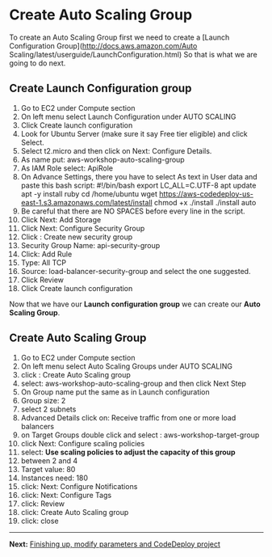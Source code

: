 # Create Auto Scaling Group

To create an Auto Scaling Group first we need to create a [Launch Configuration Group](http://docs.aws.amazon.com/Auto Scaling/latest/userguide/LaunchConfiguration.html)
So that is what we are going to do next.

## Create Launch Configuration group
1. Go to EC2 under Compute section
2. On left menu select Launch Configuration under AUTO SCALING
3. Click Create launch configuration
4. Look for Ubuntu Server (make sure it say Free tier eligible) and click Select.
5. Select t2.micro and then click on Next: Configure Details.
6. As name put: aws-workshop-auto-scaling-group
7. As IAM Role select: ApiRole
8. On Advance Settings, there you have to select As text in User data and paste this bash script:
    #!/bin/bash
    export LC_ALL=C.UTF-8
    apt update
    apt -y install ruby
    cd /home/ubuntu
    wget https://aws-codedeploy-us-east-1.s3.amazonaws.com/latest/install
    chmod +x ./install
    ./install auto
9. Be careful that there are NO SPACES before every line in the script.
10. Click Next: Add Storage
11. Click Next: Configure Security Group
12. Click : Create new security group
13. Security Group Name: api-security-group
14. Click: Add Rule
15. Type: All TCP
16. Source: load-balancer-security-group and select the one suggested.
17. Click Review
17. Click Create launch configuration

Now that we have our **Launch configuration group** we can create our **Auto Scaling Group**.

## Create Auto Scaling Group
1. Go to EC2 under Compute section
2. On left menu select Auto Scaling Groups under AUTO SCALING
3. click : Create Auto Scaling group
4. select: aws-workshop-auto-scaling-group and then click Next Step
5. On Group name put the same as in Launch configuration
6. Group size: 2
7. select 2 subnets
8. Advanced Details click on: Receive traffic from one or more load balancers
9. on Target Groups double click and select : aws-workshop-target-group
10. click Next: Configure scaling policies
11. select: **Use scaling policies to adjust the capacity of this group**
12. between 2 and 4
13. Target value: 80
14. Instances need: 180
15. click: Next: Configure Notifications
16. click: Next: Configure Tags
17. click: Review
18. click: Create Auto Scaling group
19. click: close

---
**Next:** [Finishing up, modify parameters and CodeDeploy project](/workshop/elb-auto-scaling-group/03-finishing-up.md)

